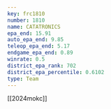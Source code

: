 ```yaml
---
key: frc1810
number: 1810
name: CATATRONICS
epa_end: 15.91
auto_epa_end: 9.85
teleop_epa_end: 5.17
endgame_epa_end: 0.89
winrate: 0.5
district_epa_rank: 702
district_epa_percentile: 0.6102
type: Team
---
```

[[2024mokc]]

